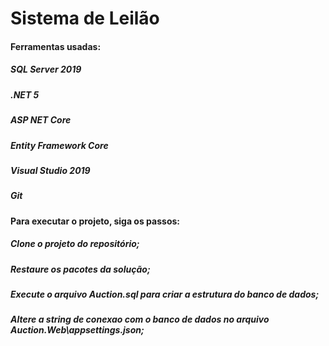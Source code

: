 # Sistema de Leilão
#### Ferramentas usadas:
##### SQL Server 2019
##### .NET 5
##### ASP NET Core
##### Entity Framework Core
##### Visual Studio 2019
##### Git

#### Para executar o projeto, siga os passos:
##### Clone o projeto do repositório;
##### Restaure os pacotes da solução;
##### Execute o arquivo Auction.sql para criar a estrutura do banco de dados;
##### Altere a string de conexao com o banco de dados no arquivo Auction.Web\appsettings.json;
